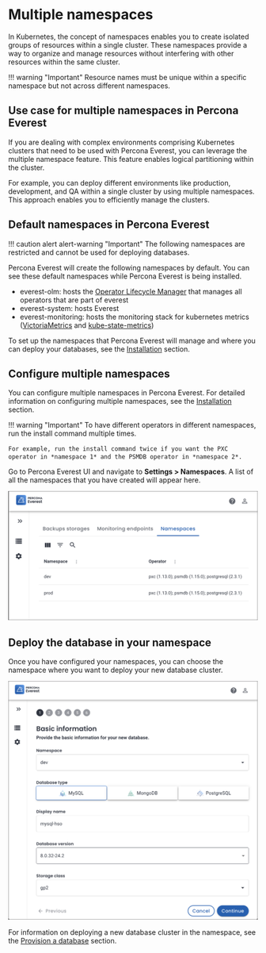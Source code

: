 # Multiple namespaces

In Kubernetes, the concept of namespaces enables you to create isolated groups of resources within a single cluster. These namespaces provide a way to organize and manage resources without interfering with other resources within the same cluster.


!!! warning "Important"
    Resource names must be unique within a specific namespace but not across different namespaces.


## Use case for multiple namespaces in Percona Everest

If you are dealing with complex environments comprising Kubernetes clusters that need to be used with Percona Everest, you can leverage the multiple namespace feature. This feature enables logical partitioning within the cluster.

For example, you can deploy different environments like production, development, and QA within a single cluster by using multiple namespaces. This approach enables you to efficiently manage the clusters.

## Default namespaces in Percona Everest

!!! caution alert alert-warning "Important"
    The following namespaces are restricted and cannot be used for deploying databases.

Percona Everest will create the following namespaces by default. You can see these default namespaces while Percona Everest is being installed.

- everest-olm: hosts the [Operator Lifecycle Manager](https://olm.operatorframework.io/) that manages all operators that are part of everest
- everest-system: hosts Everest 
- everest-monitoring: hosts the monitoring stack for kubernetes metrics ([VictoriaMetrics](https://victoriametrics.com/) and [kube-state-metrics](https://github.com/kubernetes/kube-state-metrics))

To set up the namespaces that Percona Everest will manage and where you can deploy your databases, see the [Installation](../install/installEverest.md#installation) section.

## Configure multiple namespaces

You can configure multiple namespaces in Percona Everest. For detailed information on configuring multiple namespaces, see the [Installation](../install/installEverest.md#installation) section.

!!! warning "Important"
    To have different operators in different namespaces, run the install command multiple times. 
    
    For example, run the install command twice if you want the PXC operator in *namespace 1* and the PSMDB operator in *namespace 2*.

Go to Percona Everest UI and navigate to <i class="uil uil-cog"></i> **Settings > Namespaces**. A list of all the namespaces that you have created will appear here.

![!image](../images/everest_multinamespaces.png)

## Deploy the database in your namespace

Once you have configured your namespaces, you can choose the namespace where you want to deploy your new database cluster.

 ![!image](../images/everest_multi-namespaces.png)

For information on deploying a new database cluster in the namespace, see the [Provision a database](../use/db_provision.md) section.













 


